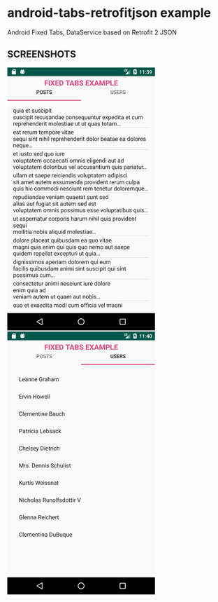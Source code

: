 android-tabs-retrofitjson example
========
Android Fixed Tabs, DataService based on Retrofit 2 JSON 

SCREENSHOTS
----------


![Screenshot](screenshots/01.png)![Screenshot](screenshots/02.png)
